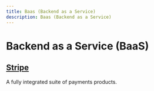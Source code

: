 ```yaml
---
title: Baas (Backend as a Service)
description: Baas (Backend as a Service)
---
```


# Backend as a Service (BaaS)

## [Stripe](https://stripe.com/)
A fully integrated suite of payments products.
